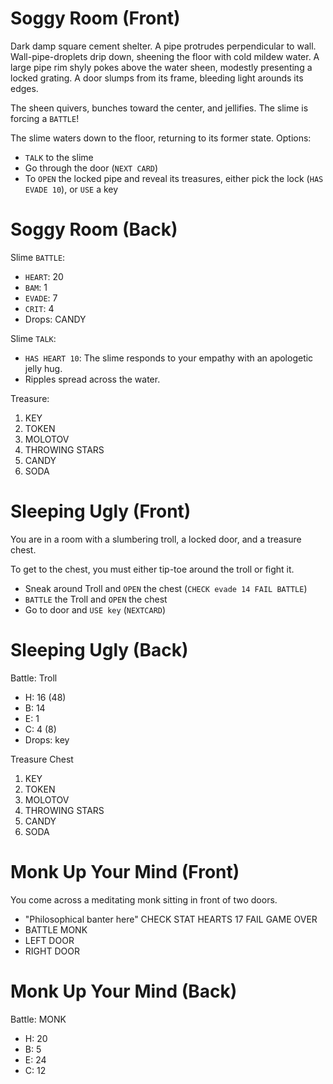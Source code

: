 # Soggy Room (Front)

Dark damp square cement shelter. A pipe protrudes
perpendicular to wall. Wall-pipe-droplets drip down,
sheening the floor with cold mildew water. A large
pipe rim shyly pokes above the water sheen, modestly
presenting a locked grating. A door slumps from its
frame, bleeding light arounds its edges.

The sheen quivers, bunches toward the center,
and jellifies. The slime is forcing a
`BATTLE`!

The slime waters down to the floor, returning
to its former state. Options:

  * `TALK` to the slime
  * Go through the door
    (`NEXT CARD`)
  * To `OPEN` the locked pipe and reveal its
    treasures, either pick the lock (`HAS EVADE 10`),
    or `USE` a key

# Soggy Room (Back)

Slime `BATTLE`:

  * `HEART`: 20
  * `BAM`: 1
  * `EVADE`: 7
  * `CRIT`: 4
  * Drops: CANDY

Slime `TALK`:

  * `HAS HEART 10`: The slime responds to your
    empathy with an apologetic jelly hug.
  * Ripples spread across the water.

Treasure:

  1. KEY
  2. TOKEN
  3. MOLOTOV
  4. THROWING STARS
  5. CANDY
  6. SODA

# Sleeping Ugly (Front)

You are in a room with a slumbering troll,
a locked door, and a treasure chest.

To get to the chest, you must either
tip-toe around the troll or fight it.

  - Sneak around Troll and `OPEN` the chest
    (`CHECK evade 14 FAIL BATTLE`)
  - `BATTLE` the Troll and `OPEN` the chest
  - Go to door and `USE key` (`NEXTCARD`)

# Sleeping Ugly (Back)

Battle: Troll

  - H: 16 (48)
  - B: 14
  - E: 1
  - C: 4 (8)
  - Drops: key

Treasure Chest

  1. KEY
  2. TOKEN
  3. MOLOTOV
  4. THROWING STARS
  5. CANDY
  6. SODA

# Monk Up Your Mind (Front)

You come across a meditating monk sitting in front of two doors.

  - "Philosophical banter here" CHECK STAT HEARTS 17 FAIL GAME OVER
  - BATTLE MONK
  - LEFT DOOR
  - RIGHT DOOR

# Monk Up Your Mind (Back)

Battle: MONK

  - H: 20
  - B: 5
  - E: 24
  - C: 12

